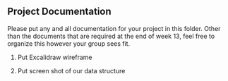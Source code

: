 ## Project Documentation

Please put any and all documentation for your project in this folder. Other than the documents that are required at the end of week 13, feel free to organize this however your group sees fit.

1. Put Excalidraw wireframe

2. Put screen shot of our data structure


